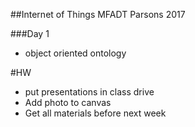 ##Internet of Things MFADT Parsons 2017

###Day 1
- object oriented ontology

#HW
- put presentations in class drive
- Add photo to canvas
- Get all materials before next week
